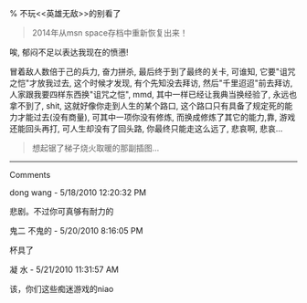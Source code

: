 % 不玩<<英雄无敌>>的别看了

> 2014年从msn space存档中重新恢复出来！

唉, 郁闷不足以表达我现在的愤懑!

冒着敌人数倍于己的兵力, 奋力拼杀, 最后终于到了最终的关卡, 可谁知, 它要"诅咒之恺"才放我过去, 这个时候才发现, 有个先知没去拜访, 然后"千里迢迢"前去拜访, 人家跟我要四样东西换"诅咒之恺", mmd, 其中一样已经让我典当换经验了, 永远也拿不到了, shit, 这就好像你走到人生的某个路口, 这个路口只有具备了规定死的能力才能过去(没有商量), 可其中一项你没有修炼, 而换成修炼了其它的能力,靠, 游戏还能回头再打, 可人生却没有了回头路, 你最终只能走这么远了, 悲哀啊, 悲哀...

> 想起锯了梯子烧火取暖的那副插图...

----------------------------------------------

Comments

dong wang - 5/18/2010 12:20:32 PM

悲剧。不过你可真够有耐力的

鬼二 不鬼的 - 5/20/2010 8:16:05 PM

杯具了

凝 水 - 5/21/2010 11:31:57 AM

该，你们这些痴迷游戏的niao